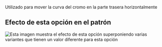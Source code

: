 Utilizado para mover la curva del cromo en la parte trasera horizontalmente

## Efecto de esta opción en el patrón

![Esta imagen muestra el efecto de esta opción superponiendo varias variantes que tienen un valor diferente para esta opción](waralee_crotchfactorbackhor_sample.svg "Efecto de esta opción en el patrón")
